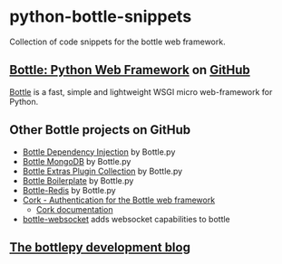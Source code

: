 # python-bottle-snippets
Collection of code snippets for the bottle web framework.

## [Bottle: Python Web Framework](https://github.com/bottlepy/bottle#bottle-python-web-framework) on [GitHub](https://github.com/)
[Bottle](https://bottlepy.org/docs/dev/) is a fast, simple and lightweight WSGI micro web-framework for Python.

## Other Bottle projects on GitHub
- [Bottle Dependency Injection](https://github.com/bottlepy/bottle-inject) by Bottle.py
- [Bottle MongoDB](https://github.com/bottlepy/bottle-mongo) by Bottle.py
- [Bottle Extras Plugin Collection](https://github.com/bottlepy/bottle-extras) by Bottle.py
- [Bottle Boilerplate](https://github.com/bottlepy/bottle-boilerplate) by Bottle.py
- [Bottle-Redis](https://github.com/bottlepy/bottle-redis) by Bottle.py
- [Cork - Authentication for the Bottle web framework](https://github.com/FedericoCeratto/bottle-cork)
  - [Cork documentation](https://cork.readthedocs.io/en/latest/)
- [bottle-websocket](https://github.com/zeekay/bottle-websocket) adds websocket capabilities to bottle

## [The bottlepy development blog](https://blog.bottlepy.org/)
